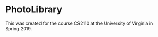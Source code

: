 # PhotoLibrary
This was created for the course CS2110 at the University of Virginia in Spring 2019.
